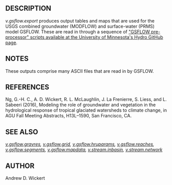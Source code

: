 ## DESCRIPTION

*v.gsflow.export* produces output tables and maps that are used for the
USGS combined groundwater (MODFLOW) and surface-water (PRMS) model
GSFLOW. These are read in through a sequence of ["GSFLOW pre-processor"
scripts available at the University of Minnesota's Hydro GitHub
page](https://github.com/UMN-Hydro/GSFLOW_pre-processor).

## NOTES

These outputs comprise many ASCII files that are read in by GSFLOW.

## REFERENCES

Ng, G.-H. C., A. D. Wickert, R. L. McLaughlin, J. La Frenierre, S.
Liess, and L. Sabeeri (2016), Modeling the role of groundwater and
vegetation in the hydrological response of tropical glaciated watersheds
to climate change, in AGU Fall Meeting Abstracts, H13L–1590, San
Francisco, CA.

## SEE ALSO

*[v.gsflow.gravres](v.gsflow.gravres.md),
[v.gsflow.grid](v.gsflow.grid.md),
[v.gsflow.hruparams](v.gsflow.hruparams.md),
[v.gsflow.reaches](v.gsflow.reaches.md),
[v.gsflow.segments](v.gsflow.segments.md),
[v.gsflow.mapdata](v.gsflow.mapdata.md),
[v.stream.inbasin](v.stream.inbasin.md),
[v.stream.network](v.stream.network.md)*

## AUTHOR

Andrew D. Wickert
